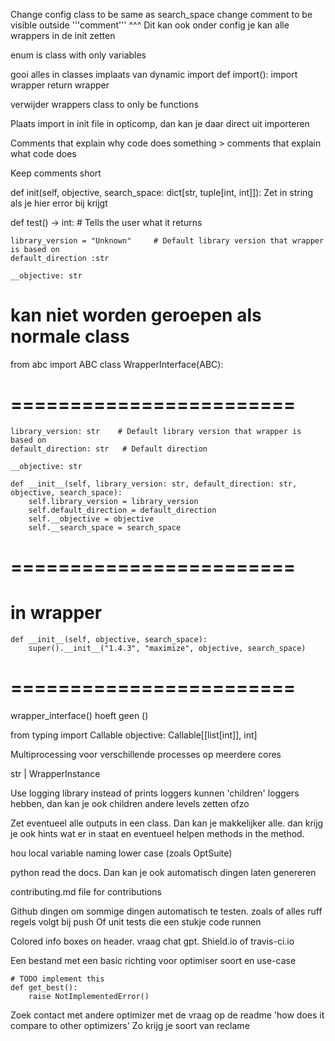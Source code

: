 Change config class to be same as search_space
change comment to be visible outside '''comment'''
^^^ Dit kan ook onder config
je kan alle wrappers in de init zetten 


enum is class with only variables

gooi alles in classes implaats van dynamic import
def import():
	import wrapper
	return wrapper

verwijder wrappers class to only be functions

<!-- verwijder __init__s -->

Plaats import in init file in opticomp, dan kan je daar direct uit importeren

<!-- Remove import comments -->

Comments that explain why code does something > comments that explain what code does

Keep comments short

def init(self, objective, search_space: dict[str, tuple[int, int]]):
Zet in string als je hier error bij krijgt 

def test() -> int: # Tells the user what it returns





    library_version = "Unknown"     # Default library version that wrapper is based on
    default_direction :str

    __objective: str



# kan niet worden geroepen als normale class
from abc import ABC
class WrapperInterface(ABC):



# ========================
    library_version: str    # Default library version that wrapper is based on
    default_direction: str   # Default direction

    __objective: str

    def __init__(self, library_version: str, default_direction: str, objective, search_space):
        self.library_version = library_version
        self.default_direction = default_direction
        self.__objective = objective
        self.__search_space = search_space
# ========================
 # in wrapper
    def __init__(self, objective, search_space):
        super().__init__("1.4.3", "maximize", objective, search_space)
# ========================


wrapper_interface() hoeft geen ()

from typing import Callable
objective: Callable[[list[int]], int]


Multiprocessing voor verschillende processes op meerdere cores

str | WrapperInstance

Use logging library instead of prints
loggers kunnen 'children' loggers hebben, dan kan je ook children andere levels zetten ofzo


Zet eventueel alle outputs in een class. Dan kan je makkelijker alle. 
dan krijg je ook hints wat er in staat en eventueel helpen methods in the method. 

hou local variable naming lower case (zoals OptSuite)

<!-- kijk of er ruff codes zijn voor naming conventions (lower case in local classes)(uper case in classes) -->



python read the docs. Dan kan je ook automatisch dingen laten genereren

contributing.md file for contributions

Github dingen om sommige dingen automatisch te testen.
zoals of alles ruff regels volgt bij push
Of unit tests die een stukje code runnen

Colored info boxes on header. vraag chat gpt. Shield.io of travis-ci.io

Een bestand met een basic richting voor optimiser soort en use-case




    # TODO implement this
    def get_best():
        raise NotImplementedError()



Zoek contact met andere optimizer met de vraag op de readme 'how does it compare to other optimizers'
Zo krijg je soort van reclame
